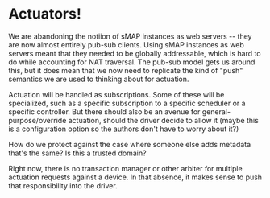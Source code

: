 # Actuators!
We are abandoning the notiion of sMAP instances as web servers -- they are now almost entirely pub-sub clients. Using
sMAP instances as web servers meant that they needed to be globally addressable, which is hard to do while accounting
for NAT traversal. The pub-sub model gets us around this, but it does mean that we now need to replicate the kind of
"push" semantics we are used to thinking about for actuation.

Actuation will be handled as subscriptions. Some of these will be specialized, such as a specific subscription to
a specific scheduler or a specific controller. But there should also be an avenue for general-purpose/override 
actuation, should the driver decide to allow it (maybe this is a configuration option so the authors don't have 
to worry about it?)

How do we protect against the case where someone else adds metadata that's the same? Is this a trusted domain?

Right now, there is no transaction manager or other arbiter for multiple actuation requests against a device. In that
absence, it makes sense to push that responsibility into the driver.

